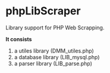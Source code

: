 phpLibScraper 
==============================

Library support for PHP Web Scrapping.

**It consists**

1. a utiles library (DMM_utiles.php)
2. a database library (LIB_mysql.php)
3. a parser library (LIB_parse.php)

  


